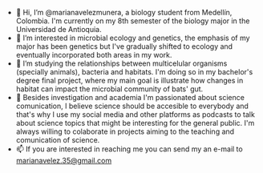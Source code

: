 - 👋 Hi, I’m @marianavelezmunera, a biology student from Medellín, Colombia. I'm currently on my 8th semester of the biology major in the Universidad de Antioquia.
- 🦠 I’m interested in microbial ecology and genetics, the emphasis of my major has been genetics but I've gradually shifted to ecology and eventually incorporated both areas in my work. 
- 🦇 I’m studying the relationships between multicelular organisms (specially animals), bacteria and habitats. I'm doing so in my bachelor's degree final project, where my main goal is illustrate how changes in habitat can impact the microbial community of bats' gut.
- 💞️ Besides investigation and academia I'm passionated about science comunication, I believe science should be accesible to everybody and that's why I use my social media and other platforms as podcasts to talk about science topics that might be interesting for the general public. I'm always willing to colaborate in projects aiming to the teaching and comunication of science. 
- 📫 If you are interested in reaching me you can send my an e-mail to marianavelez.35@gmail.com 
<!---
marianavelezmunera/marianavelezmunera is a ✨ special ✨ repository because its `README.md` (this file) appears on your GitHub profile.
You can click the Preview link to take a look at your changes.
--->

